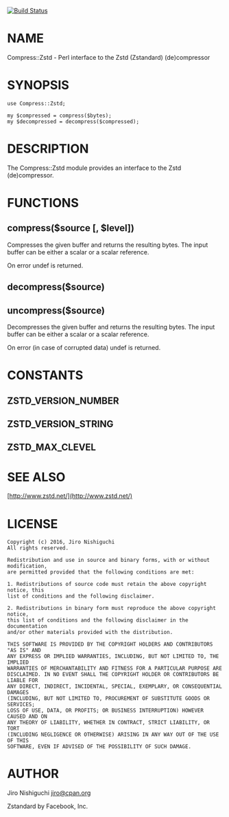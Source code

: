 [![Build Status](https://travis-ci.org/spiritloose/Compress-Zstd.svg?branch=master)](https://travis-ci.org/spiritloose/Compress-Zstd)
# NAME

Compress::Zstd - Perl interface to the Zstd (Zstandard) (de)compressor

# SYNOPSIS

    use Compress::Zstd;

    my $compressed = compress($bytes);
    my $decompressed = decompress($compressed);

# DESCRIPTION

The Compress::Zstd module provides an interface to the Zstd (de)compressor.

# FUNCTIONS

## compress($source \[, $level\])

Compresses the given buffer and returns the resulting bytes. The input
buffer can be either a scalar or a scalar reference.

On error undef is returned.

## decompress($source)

## uncompress($source)

Decompresses the given buffer and returns the resulting bytes. The input
buffer can be either a scalar or a scalar reference.

On error (in case of corrupted data) undef is returned.

# CONSTANTS

## ZSTD\_VERSION\_NUMBER

## ZSTD\_VERSION\_STRING

## ZSTD\_MAX\_CLEVEL

# SEE ALSO

[http://www.zstd.net/](http://www.zstd.net/)

# LICENSE

    Copyright (c) 2016, Jiro Nishiguchi
    All rights reserved.

    Redistribution and use in source and binary forms, with or without modification,
    are permitted provided that the following conditions are met:

    1. Redistributions of source code must retain the above copyright notice, this
    list of conditions and the following disclaimer.

    2. Redistributions in binary form must reproduce the above copyright notice,
    this list of conditions and the following disclaimer in the documentation
    and/or other materials provided with the distribution.

    THIS SOFTWARE IS PROVIDED BY THE COPYRIGHT HOLDERS AND CONTRIBUTORS "AS IS" AND
    ANY EXPRESS OR IMPLIED WARRANTIES, INCLUDING, BUT NOT LIMITED TO, THE IMPLIED
    WARRANTIES OF MERCHANTABILITY AND FITNESS FOR A PARTICULAR PURPOSE ARE
    DISCLAIMED. IN NO EVENT SHALL THE COPYRIGHT HOLDER OR CONTRIBUTORS BE LIABLE FOR
    ANY DIRECT, INDIRECT, INCIDENTAL, SPECIAL, EXEMPLARY, OR CONSEQUENTIAL DAMAGES
    (INCLUDING, BUT NOT LIMITED TO, PROCUREMENT OF SUBSTITUTE GOODS OR SERVICES;
    LOSS OF USE, DATA, OR PROFITS; OR BUSINESS INTERRUPTION) HOWEVER CAUSED AND ON
    ANY THEORY OF LIABILITY, WHETHER IN CONTRACT, STRICT LIABILITY, OR TORT
    (INCLUDING NEGLIGENCE OR OTHERWISE) ARISING IN ANY WAY OUT OF THE USE OF THIS
    SOFTWARE, EVEN IF ADVISED OF THE POSSIBILITY OF SUCH DAMAGE.

# AUTHOR

Jiro Nishiguchi <jiro@cpan.org>

Zstandard by Facebook, Inc.

